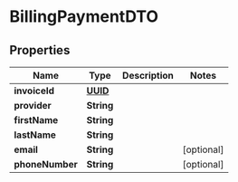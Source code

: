 # BillingPaymentDTO

## Properties
Name | Type | Description | Notes
------------ | ------------- | ------------- | -------------
**invoiceId** | [**UUID**](UUID.md) |  | 
**provider** | **String** |  | 
**firstName** | **String** |  | 
**lastName** | **String** |  | 
**email** | **String** |  |  [optional]
**phoneNumber** | **String** |  |  [optional]
